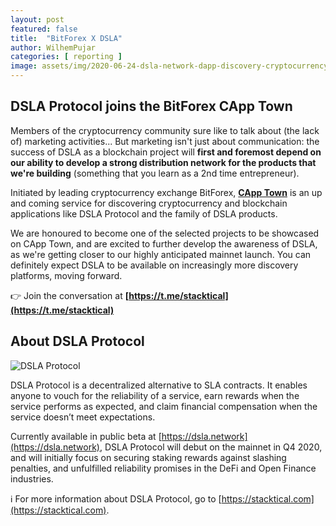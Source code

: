 ```yaml
---
layout: post
featured: false
title:  "BitForex X DSLA"
author: WilhemPujar
categories: [ reporting ]
image: assets/img/2020-06-24-dsla-network-dapp-discovery-cryptocurrency-bitforex.png
---
```


## DSLA Protocol joins the BitForex CApp Town

Members of the cryptocurrency community sure like to talk about (the lack of) marketing activities... But marketing isn't just about communication: the success of DSLA as a blockchain project will **first and foremost depend on our ability to develop a strong distribution network for the products that we're building** (something that you learn as a 2nd time entrepreneur).  

Initiated by leading cryptocurrency exchange BitForex, **[CApp Town](https://www.bitforex.com/en/capptown)** is an up and coming service for discovering cryptocurrency and blockchain applications like DSLA Protocol and the family of DSLA products.

We are honoured to become one of the selected projects to be showcased on CApp Town, and are excited to further develop the awareness of DSLA, as we're getting closer to our highly anticipated mainnet launch. You can definitely expect DSLA to be available on increasingly more discovery platforms, moving forward. 

👉 Join the conversation at **[https://t.me/stacktical](https://t.me/stacktical)**

## About DSLA Protocol

![DSLA Protocol](https://storage.googleapis.com/stacktical-public/dsla-protocol_by_stacktical.png) 

DSLA Protocol is a decentralized alternative to SLA contracts. It enables anyone to vouch for the reliability of a service, earn rewards when the service performs as expected, and claim financial compensation when the service doesn’t meet expectations. 

Currently available in public beta at [https://dsla.network](https://dsla.network), DSLA Protocol will debut on the mainnet in Q4 2020, and will initially focus on securing staking rewards against slashing penalties, and unfulfilled reliability promises in the DeFi and Open Finance industries. 

ℹ️ For more information about DSLA Protocol, go to [https://stacktical.com](https://stacktical.com).



